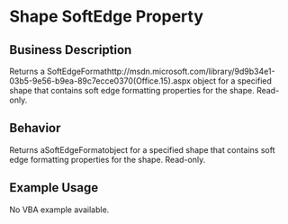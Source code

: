 # Shape SoftEdge Property

## Business Description
Returns a SoftEdgeFormathttp://msdn.microsoft.com/library/9d9b34e1-03b5-9e56-b9ea-89c7ecce0370(Office.15).aspx object for a specified shape that contains soft edge formatting properties for the shape. Read-only.

## Behavior
Returns aSoftEdgeFormatobject for a specified shape that contains soft edge formatting properties for the shape. Read-only.

## Example Usage
No VBA example available.